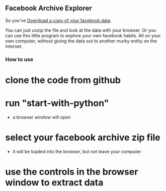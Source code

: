 ## Facebook Archive Explorer

So you've [Download a copy of your facebook data](https://www.facebook.com/settings).

You can just unzip the file and look at the data with your browser.
Or you can use this little program to explore your own facebook habits.
All on your own computer, without giving the data out to another murky
entity on the internet.

### How to use

# clone the code from github
# run "start-with-python"
  * a browser window will open
# select your facebook archive zip file
  * it will be loaded into the browser, but not leave your computer
# use the controls in the browser window to extract data
